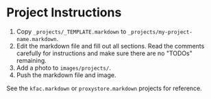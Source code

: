 # Project Instructions

1. Copy `_projects/_TEMPLATE.markdown` to `_projects/my-project-name.markdown`.
2. Edit the markdown file and fill out all sections. Read the comments carefully for instructions and make sure there are no "TODOs" remaining.
3. Add a photo to `images/projects/`.
4. Push the markdown file and image.

See the `kfac.markdown` or `proxystore.markdown` projects for reference.
